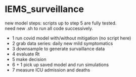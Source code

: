 
# IEMS_surveillance

new model steps:
scripts up to step 5 are fully tested.  
need new .sh to run all code successively.  

- 1 run covid model with/without mitigation (no script here)
- 2 grab data series: daily new mild symptomatics
- 3 downsample to generate survaillance data
- 4 evaluate Rt
- 5 make decision
- 6 + 1 pick up saved model and run simulations
- 7 measure ICU admission and deaths
